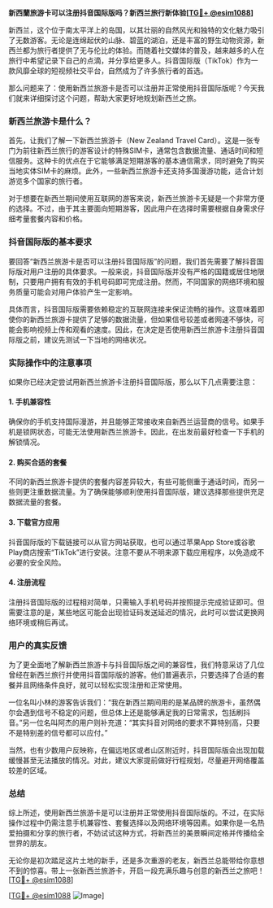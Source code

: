 **新西蘭旅游卡可以注册抖音国际版吗？新西兰旅行新体验[[TG💪+ @esim1088](https://t.me/s/esim1088)]**

新西兰，这个位于南太平洋上的岛国，以其壮丽的自然风光和独特的文化魅力吸引了无数游客。无论是连绵起伏的山脉、碧蓝的湖泊，还是丰富的野生动物资源，新西兰都为旅行者提供了无与伦比的体验。而随着社交媒体的普及，越来越多的人在旅行中希望记录下自己的点滴，并分享给更多人。抖音国际版（TikTok）作为一款风靡全球的短视频社交平台，自然成为了许多旅行者的首选。

那么问题来了：使用新西兰旅游卡是否可以注册并正常使用抖音国际版呢？今天我们就来详细探讨这个问题，帮助大家更好地规划新西兰之旅。

### 新西兰旅游卡是什么？

首先，让我们了解一下新西兰旅游卡（New Zealand Travel Card）。这是一张专门为前往新西兰旅行的游客设计的特殊SIM卡，通常包含数据流量、通话时间和短信服务。这种卡的优点在于它能够满足短期游客的基本通信需求，同时避免了购买当地实体SIM卡的麻烦。此外，一些新西兰旅游卡还支持多国漫游功能，适合计划游览多个国家的旅行者。

对于想要在新西兰期间使用互联网的游客来说，新西兰旅游卡无疑是一个非常方便的选择。不过，由于其主要面向短期游客，因此用户在选择时需要根据自身需求仔细考量套餐内容和价格。

### 抖音国际版的基本要求

要回答“新西兰旅游卡是否可以注册抖音国际版”的问题，我们首先需要了解抖音国际版对用户注册的具体要求。一般来说，抖音国际版并没有严格的国籍或居住地限制，只要用户拥有有效的手机号码即可完成注册。然而，不同国家的网络环境和服务质量可能会对用户体验产生一定影响。

具体而言，抖音国际版需要依赖稳定的互联网连接来保证流畅的操作。这意味着即使你的新西兰旅游卡提供了足够的数据流量，但如果信号较差或者网速不够快，可能会影响视频上传和观看的速度。因此，在决定是否使用新西兰旅游卡注册抖音国际版之前，建议先测试一下当地的网络状况。

### 实际操作中的注意事项

如果你已经决定尝试用新西兰旅游卡注册抖音国际版，那么以下几点需要注意：

#### 1. 手机兼容性
确保你的手机支持国际漫游，并且能够正常接收来自新西兰运营商的信号。如果手机是锁网状态，可能无法使用新西兰旅游卡。因此，在出发前最好检查一下手机的解锁情况。

#### 2. 购买合适的套餐
不同的新西兰旅游卡提供的套餐内容差异较大，有些可能侧重于通话时间，而另一些则更注重数据流量。为了确保能够顺利使用抖音国际版，建议选择那些提供充足数据流量的套餐。

#### 3. 下载官方应用
抖音国际版的下载链接可以从官方网站获取，也可以通过苹果App Store或谷歌Play商店搜索“TikTok”进行安装。注意不要从不明来源下载应用程序，以免造成不必要的安全风险。

#### 4. 注册流程
注册抖音国际版的过程相对简单，只需输入手机号码并按照提示完成验证即可。但需要注意的是，某些地区可能会出现验证码发送延迟的情况，此时可以尝试更换网络环境或稍后再试。

### 用户的真实反馈

为了更全面地了解新西兰旅游卡与抖音国际版之间的兼容性，我们特意采访了几位曾经在新西兰旅行并使用抖音国际版的游客。他们普遍表示，只要选择了合适的套餐并且网络条件良好，就可以轻松实现注册和正常使用。

一位名叫小林的游客告诉我们：“我在新西兰期间用的是某品牌的旅游卡，虽然偶尔会遇到信号不稳定的问题，但总体上还是能够满足我的日常需求，包括刷抖音。”另一位名叫阿杰的用户则补充道：“其实抖音对网络的要求不算特别高，只要不是特别差的信号都可以应付。”

当然，也有少数用户反映称，在偏远地区或者山区附近时，抖音国际版会出现加载缓慢甚至无法播放的情况。对此，建议大家提前做好行程规划，尽量避开网络覆盖较差的区域。

### 总结

综上所述，使用新西兰旅游卡是可以注册并正常使用抖音国际版的。不过，在实际操作过程中仍需注意手机兼容性、套餐选择以及网络环境等因素。如果你是一名热爱拍摄和分享的旅行者，不妨试试这种方式，将新西兰的美景瞬间定格并传播给全世界的朋友。

无论你是初次踏足这片土地的新手，还是多次重游的老友，新西兰总能带给你意想不到的惊喜。带上一张新西兰旅游卡，开启一段充满乐趣与创意的新西兰之旅吧！[[TG💪+ @esim1088](https://t.me/s/esim1088)]

[[TG💪+ @esim1088](https://t.me/s/esim1088) ![Image](https://i.postimg.cc/4NQfJmqS/Snipaste-2025-05-13-00-14-12.png)]